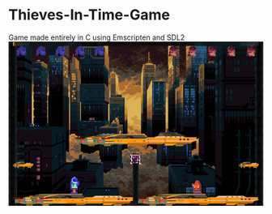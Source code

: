 # Thieves-In-Time-Game
Game made entirely in C using Emscripten and SDL2
![Map 1](game-rincewind-master/Screenshots/Map1.png)
